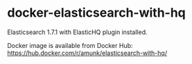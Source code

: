 # docker-elasticsearch-with-hq

Elasticsearch 1.7.1 with ElasticHQ plugin installed.

Docker image is available from Docker Hub:
https://hub.docker.com/r/amunk/elasticsearch-with-hq/
